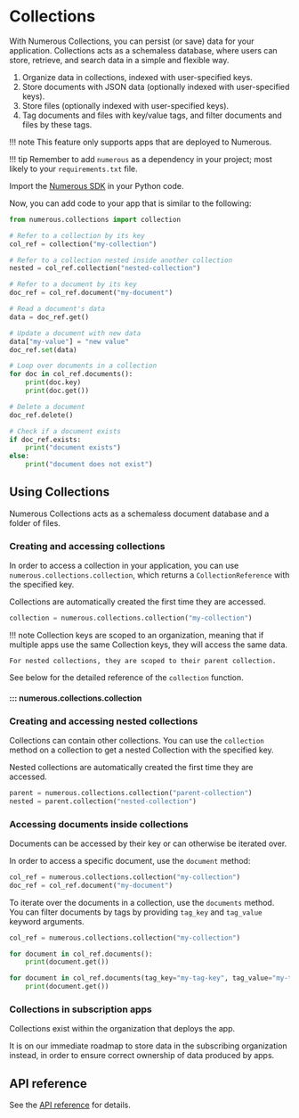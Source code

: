 # Collections

With Numerous Collections, you can persist (or save) data for your application.
Collections acts as a schemaless database, where users can store, retrieve, and search data in a simple and flexible way.

1. Organize data in collections, indexed with user-specified keys.
2. Store documents with JSON data (optionally indexed with user-specified keys).
3. Store files (optionally indexed with user-specified keys).
4. Tag documents and files with key/value tags, and filter documents and files
   by these tags.


!!! note
    This feature only supports apps that are deployed to Numerous.


!!! tip
    Remember to add `numerous` as a dependency in your project; most likely to your `requirements.txt` file.


Import the [Numerous SDK](http://www.pypi.org/project/numerous) in your Python
code.

Now, you can add code to your app that is similar to the following:

```py
from numerous.collections import collection

# Refer to a collection by its key
col_ref = collection("my-collection")

# Refer to a collection nested inside another collection
nested = col_ref.collection("nested-collection")

# Refer to a document by its key
doc_ref = col_ref.document("my-document")

# Read a document's data
data = doc_ref.get()

# Update a document with new data
data["my-value"] = "new value"
doc_ref.set(data)

# Loop over documents in a collection
for doc in col_ref.documents():
    print(doc.key)
    print(doc.get())

# Delete a document
doc_ref.delete()

# Check if a document exists
if doc_ref.exists:
    print("document exists")
else:
    print("document does not exist")
```

## Using Collections

Numerous Collections acts as a schemaless document database and a folder of files.

### Creating and accessing collections

In order to access a collection in your application, you can use
`numerous.collections.collection`, which returns a `CollectionReference` with
the specified key.

Collections are automatically created the first time they are accessed.

```py
collection = numerous.collections.collection("my-collection")
```

!!! note
    Collection keys are scoped to an organization, meaning that if multiple apps
    use the same Collection keys, they will access the same data.
     
    For nested collections, they are scoped to their parent collection.

See below for the detailed reference of the `collection` function.

#### ::: numerous.collections.collection

### Creating and accessing nested collections

Collections can contain other collections. You can use the `collection` method
on a collection to get a nested Collection with the specified key.

Nested collections are automatically created the first time they are accessed.

```py
parent = numerous.collections.collection("parent-collection")
nested = parent.collection("nested-collection")
```

### Accessing documents inside collections

Documents can be accessed by their key or can otherwise be iterated over.

In order to access a specific document, use the `document` method:

```py
col_ref = numerous.collections.collection("my-collection")
doc_ref = col_ref.document("my-document")
```

To iterate over the documents in a collection, use the `documents`
method. You can filter documents by tags by providing `tag_key` and `tag_value`
keyword arguments.

```py
col_ref = numerous.collections.collection("my-collection")

for document in col_ref.documents():
    print(document.get())

for document in col_ref.documents(tag_key="my-tag-key", tag_value="my-tag-value"):
    print(document.get())
```

### Collections in subscription apps

Collections exist within the organization that deploys the app.

It is on our immediate roadmap to store data in the subscribing
organization instead, in order to ensure correct ownership of data produced by
apps.


## API reference

See the [API reference](reference/numerous/collections/index.md) for details.
